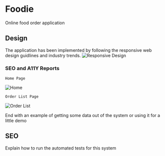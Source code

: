 
# Foodie

Online food order application

## Design
The application has been implemented by following the responsive web design guidlines and industry trends.
![Responsive Design](https://github.com/XTTraining/Web-201/raw/master/138873_Balasubbarao/design-collage.png)

### SEO and A11Y Reports

```
Home Page
```
![Home](https://raw.githubusercontent.com/XTTraining/Web-201/master/138873_Balasubbarao/home.PNG)
```
Order List Page
```
![Order List](https://raw.githubusercontent.com/XTTraining/Web-201/master/138873_Balasubbarao/order.PNG)

End with an example of getting some data out of the system or using it for a little demo

## SEO

Explain how to run the automated tests for this system



